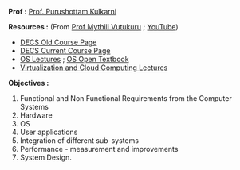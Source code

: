 **Prof :** [Prof. Purushottam Kulkarni](https://www.cse.iitb.ac.in/~puru/)

**Resources :** (From [Prof Mythili Vutukuru](https://www.cse.iitb.ac.in/~mythili/) ; [YouTube](https://www.youtube.com/@mythilivutukuru6136/playlists)) 
- [DECS Old Course Page](https://www.cse.iitb.ac.in/~mythili/decs/)
- [DECS Current Course Page](https://www.cse.iitb.ac.in/~puru/courses/autumn2024/)
- [OS Lectures](https://www.cse.iitb.ac.in/~mythili/os/) ; [OS Open Textbook](https://pages.cs.wisc.edu/~remzi/OSTEP/)
- [Virtualization and Cloud Computing Lectures](https://www.cse.iitb.ac.in/~mythili/virtcc/)

**Objectives :**
1. Functional and Non Functional Requirements from the Computer Systems
2. Hardware
3. OS
4. User applications
5. Integration of different sub-systems
6. Performance - measurement and improvements
7. System Design.



